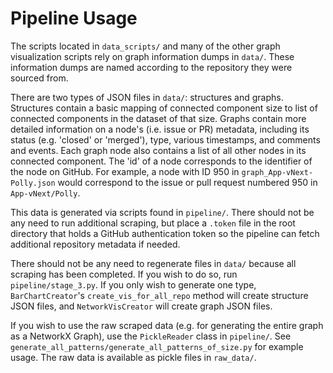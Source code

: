 # Pipeline Usage

The scripts located in `data_scripts/` and many of the other graph visualization scripts rely on graph information dumps in `data/`. These information dumps are named according to the repository they were sourced from.

There are two types of JSON files in `data/`: structures and graphs. Structures contain a basic mapping of connected component size to list of connected components in the dataset of that size. Graphs contain more detailed information on a node's (i.e. issue or PR) metadata, including its status (e.g. 'closed' or 'merged'), type, various timestamps, and comments and events. Each graph node also contains a list of all other nodes in its connected component. The 'id' of a node corresponds to the identifier of the node on GitHub. For example, a node with ID 950 in `graph_App-vNext-Polly.json` would correspond to the issue or pull request numbered 950 in `App-vNext/Polly`.

This data is generated via scripts found in `pipeline/`. There should not be any need to run additional scraping, but place a `.token` file in the root directory that holds a GitHub authentication token so the pipeline can fetch additional repository metadata if needed.

There should not be any need to regenerate files in `data/` because all scraping has been completed. If you wish to do so, run `pipeline/stage_3.py`. If you only wish to generate one type, `BarChartCreator`'s `create_vis_for_all_repo` method will create structure JSON files, and `NetworkVisCreator` will create graph JSON files.

If you wish to use the raw scraped data (e.g. for generating the entire graph as a NetworkX Graph), use the `PickleReader` class in `pipeline/`. See `generate_all_patterns/generate_all_patterns_of_size.py` for example usage. The raw data is available as pickle files in `raw_data/`.
